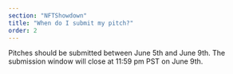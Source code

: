 ```yaml
---
section: "NFTShowdown"
title: "When do I submit my pitch?"
order: 2
---
```


Pitches should be submitted between June 5th and June 9th. The submission window will close at 11:59 pm PST on June 9th.
